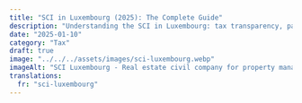```yaml
---
title: "SCI in Luxembourg (2025): The Complete Guide"
description: "Understanding the SCI in Luxembourg: tax transparency, partner liability, real estate capital gains and registration duties. Our experts guide you."
date: "2025-01-10"
category: "Tax"
draft: true
image: "../../../assets/images/sci-luxembourg.webp"
imageAlt: "SCI Luxembourg - Real estate civil company for property management and ownership"
translations:
  fr: "sci-luxembourg"
---
```


<!-- Content to be added -->